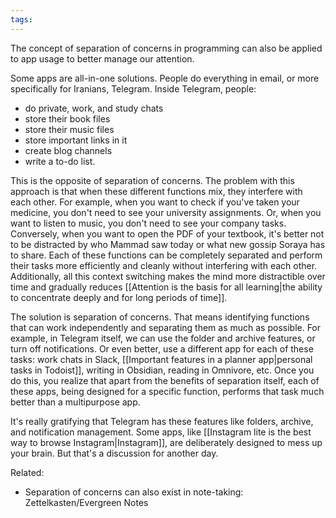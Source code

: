 ```yaml
---
tags:
---
```

The concept of separation of concerns in programming can also be applied to app usage to better manage our attention.

Some apps are all-in-one solutions. People do everything in email, or more specifically for Iranians, Telegram. Inside Telegram, people:
- do private, work, and study chats
- store their book files
- store their music files
- store important links in it
- create blog channels
- write a to-do list.

This is the opposite of separation of concerns. The problem with this approach is that when these different functions mix, they interfere with each other.
For example, when you want to check if you've taken your medicine, you don't need to see your university assignments. Or, when you want to listen to music, you don't need to see your company tasks. Conversely, when you want to open the PDF of your textbook, it's better not to be distracted by who Mammad saw today or what new gossip Soraya has to share.
Each of these functions can be completely separated and perform their tasks more efficiently and cleanly without interfering with each other.
Additionally, all this context switching makes the mind more distractible over time and gradually reduces [[Attention is the basis for all learning|the ability to concentrate deeply and for long periods of time]].

The solution is separation of concerns. That means identifying functions that can work independently and separating them as much as possible.
For example, in Telegram itself, we can use the folder and archive features, or turn off notifications. Or even better, use a different app for each of these tasks: work chats in Slack, [[Important features in a planner app|personal tasks in Todoist]], writing in Obsidian, reading in Omnivore, etc.
Once you do this, you realize that apart from the benefits of separation itself, each of these apps, being designed for a specific function, performs that task much better than a multipurpose app.

It's really gratifying that Telegram has these features like folders, archive, and notification management. Some apps, like [[Instagram lite is the best way to browse Instagram|Instagram]], are deliberately designed to mess up your brain. But that's a discussion for another day.

Related:
- Separation of concerns can also exist in note-taking: Zettelkasten/Evergreen Notes